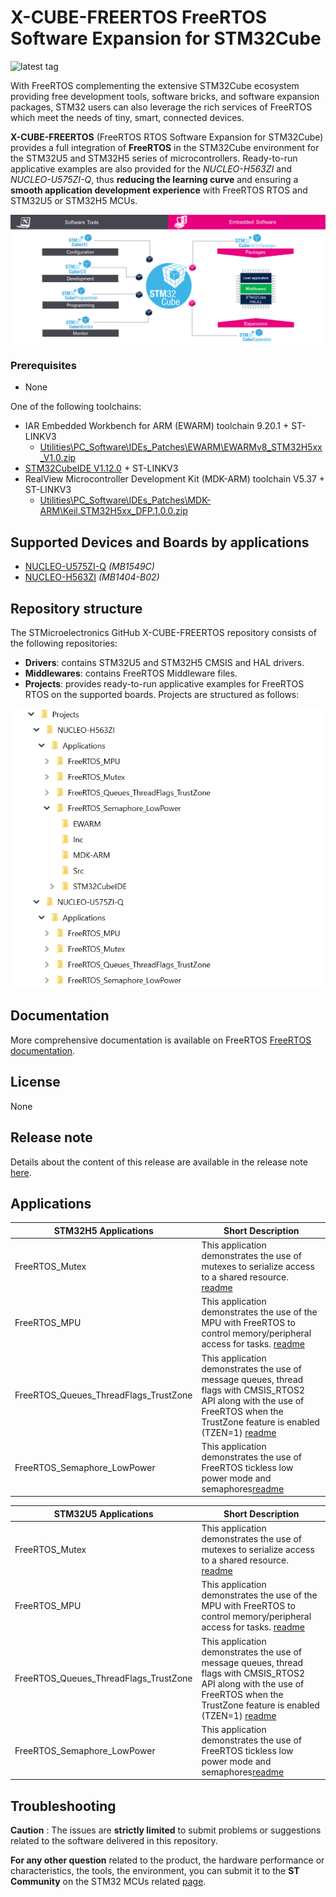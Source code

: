 ﻿# X-CUBE-FREERTOS FreeRTOS Software Expansion for STM32Cube

![latest tag](https://img.shields.io/github/v/tag/STMicroelectronics/x-cube-freertos.svg?color=brightgreen)

With FreeRTOS complementing the extensive STM32Cube ecosystem providing free development tools, software bricks, and software expansion packages, STM32 users can also leverage the rich services of FreeRTOS which meet the needs of tiny, smart, connected devices.

**X-CUBE-FREERTOS** (FreeRTOS RTOS Software Expansion for STM32Cube) provides a full integration of **FreeRTOS** in the STM32Cube environment for the STM32U5 and STM32H5 series of microcontrollers. Ready-to-run applicative examples are also provided for the *NUCLEO-H563ZI* and *NUCLEO-U575ZI-Q*, thus **reducing the learning curve** and ensuring a **smooth application development experience** with FreeRTOS RTOS and STM32U5 or STM32H5 MCUs.

![](_htmresc/OverviewFreeRTOS_in_STM32Cube.png)

### Prerequisites
- None

One of the following toolchains:

- IAR Embedded Workbench for ARM (EWARM) toolchain 9.20.1 + ST-LINKV3
  - [Utilities\PC_Software\IDEs_Patches\EWARM\EWARMv8_STM32H5xx_V1.0.zip](https://github.com/STMicroelectronics/STM32CubeH5/tree/main/Utilities/PC_Software/IDEs_Patches/EWARM)
- [STM32CubeIDE V1.12.0](https://www.st.com/en/development-tools/stm32cubeide.html)  + ST-LINKV3
- RealView Microcontroller Development Kit (MDK-ARM) toolchain V5.37 + ST-LINKV3
  - [Utilities\PC_Software\IDEs_Patches\MDK-ARM\Keil.STM32H5xx_DFP.1.0.0.zip](https://github.com/STMicroelectronics/STM32CubeH5/tree/main/Utilities/PC_Software/IDEs_Patches/MDK-ARM)

## Supported Devices and Boards by applications
- [NUCLEO-U575ZI-Q](https://www.st.com/en/evaluation-tools/nucleo-u575zi-q.html) *(MB1549C)*
- [NUCLEO-H563ZI](https://www.st.com/en/evaluation-tools/nucleo-h563zi.html) *(MB1404-B02)*

## Repository structure
The STMicroelectronics GitHub X-CUBE-FREERTOS repository consists of the following repositories:
- **Drivers**: contains STM32U5 and STM32H5 CMSIS and HAL drivers.
- **Middlewares**: contains FreeRTOS Middleware files.
- **Projects**: provides ready-to-run applicative examples for FreeRTOS RTOS on the supported boards. Projects are structured as follows:

![](_htmresc/FreeRTOS_Project_Structure.png)

## Documentation
More comprehensive documentation is available on FreeRTOS [FreeRTOS documentation](https://freertos.org/Documentation/RTOS_book.html).

## License
 None

## Release note

Details about the content of this release are available in the release note [here](https://htmlpreview.github.io/?https://github.com/STMicroelectronics/x-cube-freertos/blob/main/Release_Notes.html).

## Applications

| STM32H5 Applications                                |       Short Description      |
|---------------------------------------------------- |----------------------------------------------------------------|
| FreeRTOS_Mutex                                      | This application demonstrates the use of mutexes to serialize access to a shared resource. [readme](./Projects/NUCLEO-H563ZI/Applications/FreeRTOS_Mutex/README.md) |
| FreeRTOS_MPU                                        | This application demonstrates the use of the MPU with FreeRTOS to control memory/peripheral access for tasks. [readme](./Projects/NUCLEO-H563ZI/Applications/FreeRTOS_MPU/README.md) |
| FreeRTOS_Queues_ThreadFlags_TrustZone               | This application demonstrates the use of message queues, thread flags with CMSIS_RTOS2 API along with the use of FreeRTOS when the TrustZone feature is enabled (TZEN=1) [readme](./Projects/NUCLEO-H563ZI/Applications/FreeRTOS_Queues_ThreadFlags_TrustZone/README.md) |
| FreeRTOS_Semaphore_LowPower                         | This application demonstrates the use of FreeRTOS tickless low power mode and semaphores[readme](./Projects/NUCLEO-H563ZI/Applications/FreeRTOS_Semaphore_LowPower/README.md) |

| STM32U5 Applications                                |       Short Description      |
|---------------------------------------------------- |----------------------------------------------------------------|
| FreeRTOS_Mutex                                      | This application demonstrates the use of mutexes to serialize access to a shared resource. [readme](./Projects/NUCLEO-U575ZI-Q/Applications/FreeRTOS_Mutex/README.md) |
| FreeRTOS_MPU                                        | This application demonstrates the use of the MPU with FreeRTOS to control memory/peripheral access for tasks. [readme](./Projects/NUCLEO-U575ZI-Q/Applications/FreeRTOS_MPU/README.md) |
| FreeRTOS_Queues_ThreadFlags_TrustZone               | This application demonstrates the use of message queues, thread flags with CMSIS_RTOS2 API along with the use of FreeRTOS when the TrustZone feature is enabled (TZEN=1) [readme](./Projects/NUCLEO-U575ZI-Q/Applications/FreeRTOS_Queues_ThreadFlags_TrustZone/README.md) |
| FreeRTOS_Semaphore_LowPower                         | This application demonstrates the use of FreeRTOS tickless low power mode and semaphores[readme](./Projects/NUCLEO-U575ZI-Q/Applications/FreeRTOS_Semaphore_LowPower/README.md) |

## Troubleshooting
**Caution**  : The issues are  **strictly limited**  to submit problems or suggestions related to the software delivered in this repository.

**For any other question**  related to the product, the hardware performance or characteristics, the tools, the environment, you can submit it to the  **ST Community**  on the STM32 MCUs related  [page](https://community.st.com/s/topic/0TO0X000000BSqSWAW/stm32-mcus).

